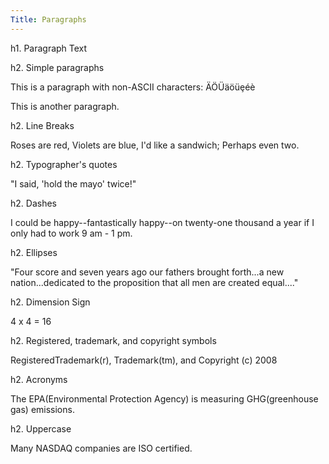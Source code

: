 ```yaml
---
Title: Paragraphs
---
```


h1. Paragraph Text

h2. Simple paragraphs

This is a paragraph with non-ASCII characters: ÄÖÜäöüȩéè

This is another paragraph.

h2. Line Breaks

Roses are red,
Violets are blue,
I'd like a sandwich;
Perhaps even two.

h2. Typographer's quotes

"I said, 'hold the mayo' twice!"

h2. Dashes

I could be happy--fantastically happy--on twenty-one thousand a year if I only had to work 9 am - 1 pm.

h2. Ellipses

"Four score and seven years ago our fathers brought forth...a new nation...dedicated to the proposition that all men are created equal...."

h2. Dimension Sign

4 x 4 = 16

h2. Registered, trademark, and copyright symbols

RegisteredTrademark(r), Trademark(tm), and Copyright (c) 2008

h2. Acronyms

The EPA(Environmental Protection Agency) is measuring GHG(greenhouse gas) emissions.

h2. Uppercase

Many NASDAQ companies are ISO certified.
